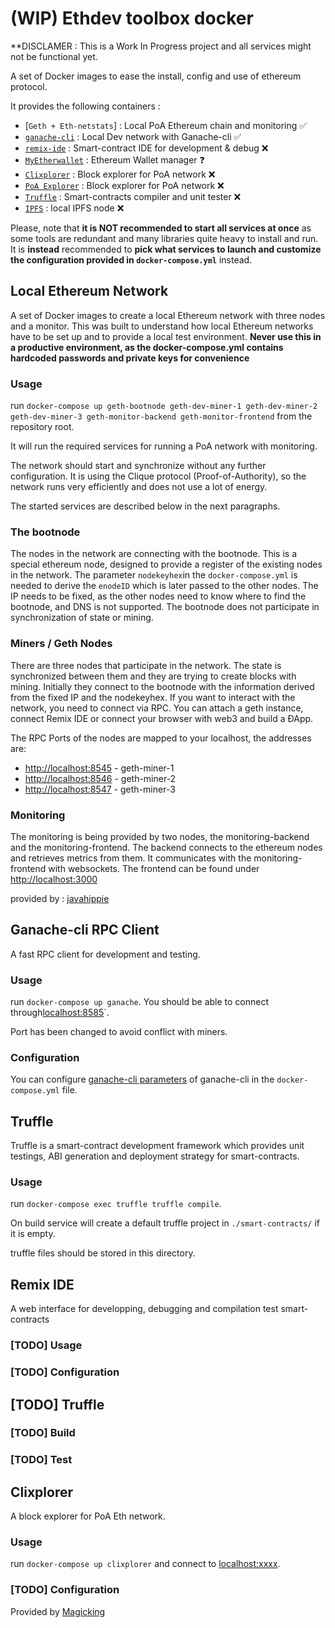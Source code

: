# (WIP) Ethdev toolbox docker

**DISCLAMER : This is a Work In Progress project and all services might not be functional yet.

A set of Docker images to ease the install, config and use of ethereum protocol. 

It provides the following containers : 
- [`Geth + Eth-netstats`] : Local PoA Ethereum chain and monitoring ✅
- [`ganache-cli`]() : Local Dev network with Ganache-cli ✅
- [`remix-ide`]() : Smart-contract IDE for development & debug ❌
- [`MyEtherwallet`]() : Ethereum Wallet manager ❓
- [`Clixplorer`]() : Block explorer for PoA network ❌
- [`PoA Explorer`]() : Block explorer for PoA network ❌ 
- [`Truffle`]() : Smart-contracts compiler and unit tester ❌
- [`IPFS`]() : local IPFS node ❌


Please, note that **it is NOT recommended to start all services at once** as some tools are redundant and many libraries quite heavy to install and run. It is **instead** recommended to **pick what services to launch and customize the configuration provided in `docker-compose.yml`** instead.

## Local Ethereum Network

A set of Docker images to create a local Ethereum network with three nodes and a monitor. This was built to understand how local Ethereum networks have to be set up and to provide a local test environment. **Never use this in a productive environment, as the docker-compose.yml contains hardcoded passwords and private keys for convenience** 

### Usage

run `docker-compose up geth-bootnode geth-dev-miner-1 geth-dev-miner-2 geth-dev-miner-3 geth-monitor-backend geth-monitor-frontend` from the repository root.

 It will run the required services for running a PoA network with monitoring.

 The network should start and synchronize without any further configuration. It is using the Clique protocol (Proof-of-Authority), so the network runs very efficiently and does not use a lot of energy.

The started  services are described below in the next paragraphs.

### The bootnode
The nodes in the network are connecting with the bootnode. This is a special ethereum node, designed to provide a register of the existing nodes in the network. The parameter `nodekeyhex`in the `docker-compose.yml` is needed to derive the `enodeID` which is later passed to the other nodes. The IP needs to be fixed, as the other nodes need to know where to find the bootnode, and DNS is not supported. The bootnode does not participate in synchronization of state or mining.

### Miners / Geth Nodes
There are three nodes that participate in the network. The state is synchronized between them and they are trying to create blocks with mining. Initially they connect to the bootnode with the information derived from the fixed IP and the nodekeyhex. If you want to interact with the network, you need to connect via RPC. You can attach a geth instance, connect Remix IDE or connect your browser with web3 and build a ÐApp.

The RPC Ports of the nodes are mapped to your localhost, the addresses are:

* [http://localhost:8545](http://localhost:8545) - geth-miner-1
* [http://localhost:8546](http://localhost:8546) - geth-miner-2
* [http://localhost:8547](http://localhost:8547) - geth-miner-3

### Monitoring

The monitoring is being provided by two nodes, the monitoring-backend and the monitoring-frontend. The backend connects to the ethereum nodes and retrieves metrics from them. It communicates with the monitoring-frontend with websockets. The frontend can be found under [http://localhost:3000](http://localhost:3000)

provided by : [javahippie](https://github.com/javahippie/geth-dev) 

## Ganache-cli RPC Client

A fast RPC client for development and testing. 

### Usage

run `docker-compose up ganache`. You should be able to connect through[localhost:8585]()`. 

Port has been changed to avoid conflict with miners.

### Configuration

You can configure [ganache-cli parameters]() of ganache-cli in the  `docker-compose.yml` file. 

## Truffle

Truffle is a smart-contract development framework which provides unit testings, ABI generation and deployment strategy for smart-contracts.

### Usage

run `docker-compose exec truffle truffle compile`.

On build service will create a default truffle project in `./smart-contracts/` if it is empty. 

truffle files should be stored in this directory. 


## Remix IDE 

A web interface for developping, debugging and compilation test smart-contracts

### [TODO] Usage

### [TODO] Configuration 

## [TODO] Truffle

### [TODO] Build 

### [TODO] Test

## Clixplorer

A block explorer for PoA Eth network. 

### Usage 

run `docker-compose up clixplorer` and connect to [localhost:xxxx](http://localhost:xxxx). 

### [TODO] Configuration 

Provided by [Magicking](https://github.com/Magicking/Clixplorer)

